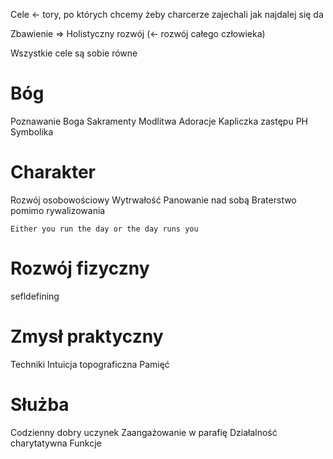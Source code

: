 Cele <- tory, po których chcemy żeby charcerze zajechali jak najdalej się da


Zbawienie => Holistyczny rozwój \(<- rozwój całego człowieka\)


Wszystkie cele są sobie równe


# Bóg
Poznawanie Boga
Sakramenty
Modlitwa
Adoracje
Kapliczka zastępu
PH
Symbolika

# Charakter
Rozwój osobowościowy
Wytrwałość
Panowanie nad sobą
Braterstwo pomimo rywalizowania

	Either you run the day or the day runs you

# Rozwój fizyczny
sefldefining

# Zmysł praktyczny
Techniki
Intuicja topograficzna
Pamięć

# Służba
Codzienny dobry uczynek
Zaangażowanie w parafię
Działalność charytatywna
Funkcje
